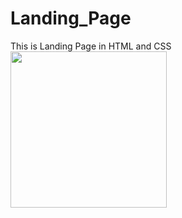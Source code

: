 # Landing_Page
This is Landing Page in HTML and CSS
<img src= "img/LandingPage.png" width= "250px"> 

